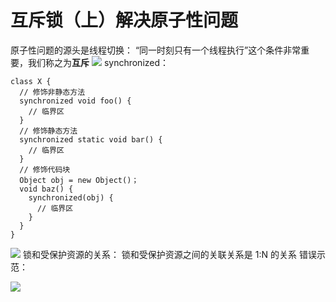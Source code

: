 # 互斥锁（上）解决原子性问题

原子性问题的源头是线程切换：
“同一时刻只有一个线程执行”这个条件非常重要，我们称之为**互斥**
![](http://cdn.jdfrozen.cn/1576333504411-42bcfe53-c6ba-49fe-87b3-149fa636179d.png)
synchronized：

```shell
class X {
  // 修饰非静态方法
  synchronized void foo() {
    // 临界区
  }
  // 修饰静态方法
  synchronized static void bar() {
    // 临界区
  }
  // 修饰代码块
  Object obj = new Object()；
  void baz() {
    synchronized(obj) {
      // 临界区
    }
  }
}  
```
![](http://cdn.jdfrozen.cn/1576333664872-cbc2f1df-c762-4ac5-82ef-3038f2855b92.png)
锁和受保护资源的关系：
锁和受保护资源之间的关联关系是 1:N 的关系
错误示范：

![](http://cdn.jdfrozen.cn/1576333876305-fa34efbc-92a6-485d-8680-30dd00b4bf77.png)
